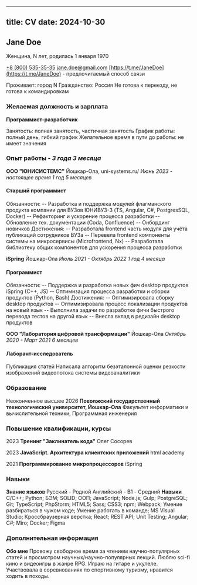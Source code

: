-----------
title: CV
date: 2024-10-30
-----------

## Jane Doe 
Женщина, N лет, родилась 1 января 1970

[+8 (800) 535-35-35](tel:+78005353535)
[jane.doe@gmail.com](mailto:jane.doe@gmail.com)
[https://t.me/JaneDoe](https://t.me/JaneDoe) - предпочитаемый способ связи

Проживает: город N
Гражданство: Россия
Не готова к переезду, не готова к командировкам

### Желаемая должность и зарплата
**Программист-разработчик**

Занятость: полная занятость, частичная занятость
График работы: полный день, гибкий график
Желательное время в пути до работы: не имеет значения

### Опыт работы - *3 года 3 месяца*

**ООО "ЮНИСИСТЕМС"**
Йошкар-Ола, uni-systems.ru/
*Июнь 2023 - настоящее время 1 год 5 месяцев*
#### Старший программист
Обязанности:
-- Разработка и поддержка модулей флагманского продукта компании для ВУЗов ЮНИВУЗ-3 (TS, Angular, C#, PostgresSQL, Docker)
-- Рефакторинг и ускорение процесса разработки
-- Обновление тех. документации (Coda, Confluence)
-- Онбординг новичков
Достижения:
-- Разработала frontend часть модуля для учёта публикаций сотрудников ВУЗа
-- Перевела frontend компоненты системы на микросервисы (Microfrontend, Nx)
-- Разработала библиотеку общих компонентов для ускорения процесса разработки

**iSpring**
Йошкар-Ола
*Июль 2021 - Октябрь 2022 1 год 4 месяца*
#### Программист
Обязанности:
-- Поддержка и разработка новых фич desktop продуктов iSpring (C++, JS)
-- Оптимизация процесса разработки и сборки продуктов (Python, Bash)
Достижения:
-- Оптимизировала сборку desktop продуктов
-- Оптимизировала процесс локализации продуктов на новый язык
-- Выполнила задачи по разработке фичи быстрого перевода тестов на другой язык
-- Внесла вклад в редизайн desktop продуктов

**ООО "Лаборатория цифровой трансформации"**
Йошкар-Ола
*Октябрь 2020 - Март 2021 6 месяцев*
#### Лаборант-исследователь
Публикация статей
Написала алгоритм безэталонной оценки резкости изображений видеопотока системы видеоаналитики

### Образование
Неоконченное высшее
2026 **Поволжский государственный технологический университет, Йошкар-Ола**
Факультет информатики и вычислительной техники, Программная инженерия

### Повышение квалификации, курсы
2023 **Тренинг "Заклинатель кода"**
Олег Сосорев

2023 **JavaScript. Архитектура клиентских приложений**
html academy

2021  **Программирование микропроцессоров**
iSpring

### Навыки
**Знание языков**
Русский - Родной
Английский - B1 - Средний
**Навыки**
C/C++; Python; БЭМ; SOLID; ООП; JavaScript; Node.js; Gulp; PostgreSQL; Git; TypeScript; PhpStorm; HTML5; Sass; CSS3; npm; Webpack; Умение разбираться в чужом коде; Умение работать в команде; MS Visual Studio; Кроссбраузерная верстка; React; REST API; Unit Testing; Angular; C#; Miro; Docker; Figma

### Дополнительная информация
**Обо мне**
Провожу свободное время за чтением научно-популярных статей и просмотром научных/научно-популярных лекций. Люблю sci-fi кино и видеоигры в жанре RPG. Играю на гитаре и укулеле. Участвовала в соревнованиях по спортивному туризму, нравится ходить в походы.
